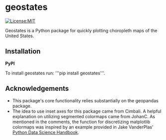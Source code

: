 geostates
=========

[![License:MIT](https://img.shields.io/badge/License-MIT-lightgray.svg?style=flt-square)](https://opensource.org/licenses/MIT)

Geostates is a Python package for quickly plotting choropleth maps of the United States.

Installation
------------

**PyPI**

To install geostates run: '''pip install geostates'''.


Acknowledgements
----------------

- This package's core functionality relies substantially on the geopandas package.
- The idea to use inset axes for this package came from Cimbali. A helpful explanation on utilizing segmented
colormaps came from JohanC. As mentioned in the comments, the function for discretizing matplotlib colormaps was
inspired by an example provided in Jake VanderPlas' [Python Data Science Handbook](https://jakevdp.github.io/PythonDataScienceHandbook/).

 
